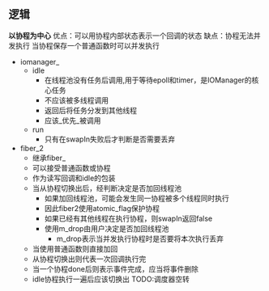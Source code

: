 ## 逻辑
**以协程为中心**
优点：可以用协程内部状态表示一个回调的状态
缺点：协程无法并发执行
当协程保存一个普通函数时可以并发执行
+ iomanager_
    + idle
        + 在线程池没有任务后调用,用于等待epoll和timer，是IOManager的核心任务
        + 不应该被多线程调用
        + 返回后将任务分发到其他线程
        + 应该_优先_被调用
    + run
        + 只有在swapIn失败后才判断是否需要丢弃
+ fiber\_2
    + 继承fiber\_
    + 可以接受普通函数或协程
    + 作为读写回调和idle的包装
    + 当从协程切换出后，经判断决定是否加回线程池
        + 如果加回线程池，可能会发生同一协程被多个线程同时执行
        + 因此fiber2使用atomic_flag保护协程
        + 如果已经有其他线程在执行协程，则swapIn返回false
        + 使用m_drop由用户决定是否加回线程池
            + m_drop表示当并发执行协程时是否要将本次执行丢弃
    + 当使用普通函数则直接加回
    + 从协程切换出则代表一次回调执行完
    + 当一个协程done后则表示事件完成，应当将事件删除
    + idle协程执行一遍后应该切换出
TODO:调度器空转
